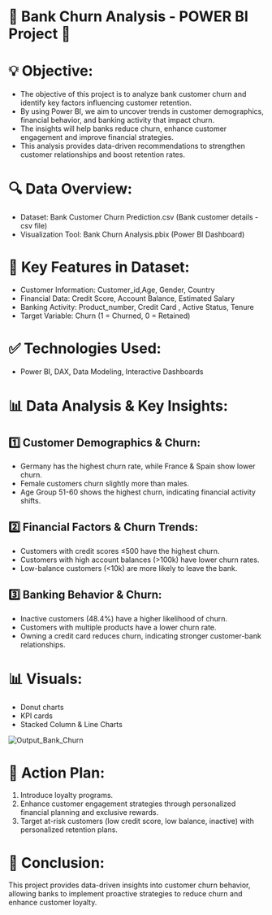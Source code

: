 # 🚀 Bank Churn Analysis - POWER BI Project 🚀

# 💡 Objective: 
* The objective of this project is to analyze bank customer churn and identify key factors influencing customer retention.
* By using Power BI, we aim to uncover trends in customer demographics, financial behavior, and banking activity that impact churn.
* The insights will help banks reduce churn, enhance customer engagement and improve financial strategies.
* This analysis provides data-driven recommendations to strengthen customer relationships and boost retention rates. 

# 🔍 Data Overview:
* Dataset: Bank Customer Churn Prediction.csv (Bank customer details - csv file)
* Visualization Tool: Bank Churn Analysis.pbix (Power BI Dashboard)

# 📌 Key Features in Dataset:
* Customer Information: Customer_id,Age, Gender, Country
* Financial Data: Credit Score, Account Balance, Estimated Salary
* Banking Activity: Product_number, Credit Card , Active Status, Tenure
* Target Variable: Churn (1 = Churned, 0 = Retained)
  
# ✅ Technologies Used: 
* Power BI, DAX, Data Modeling, Interactive Dashboards

# 📊 Data Analysis & Key Insights:
## 1️⃣ Customer Demographics & Churn:
* Germany has the highest churn rate, while France & Spain show lower churn.
* Female customers churn slightly more than males.
* Age Group 51-60 shows the highest churn, indicating financial activity shifts.

## 2️⃣ Financial Factors & Churn Trends:
* Customers with credit scores ≤500 have the highest churn.
* Customers with high account balances (>100k) have lower churn rates.
* Low-balance customers (<10k) are more likely to leave the bank.

## 3️⃣ Banking Behavior & Churn:
* Inactive customers (48.4%) have a higher likelihood of churn.
* Customers with multiple products have a lower churn rate.
* Owning a credit card reduces churn, indicating stronger customer-bank relationships.

# 📊 Visuals: 
* Donut charts
* KPI cards
* Stacked Column & Line Charts
  
![Output_Bank_Churn](https://github.com/user-attachments/assets/1042591f-6863-42cc-9bb3-376469490f6e)

# 🎯 Action Plan:
1. Introduce loyalty programs.
2. Enhance customer engagement strategies through personalized financial planning and exclusive rewards.
3. Target at-risk customers (low credit score, low balance, inactive) with personalized retention plans.

# 📌 Conclusion:
This project provides data-driven insights into customer churn behavior, allowing banks to implement proactive strategies to reduce churn and enhance customer loyalty.

